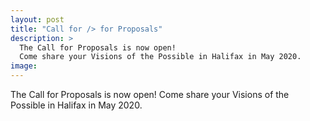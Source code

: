 ```yaml
---
layout: post
title: "Call for /> for Proposals"
description: >
  The Call for Proposals is now open! 
  Come share your Visions of the Possible in Halifax in May 2020. 
image: 
---
```

 The Call for Proposals is now open! 
  Come share your Visions of the Possible in Halifax in May 2020. 

